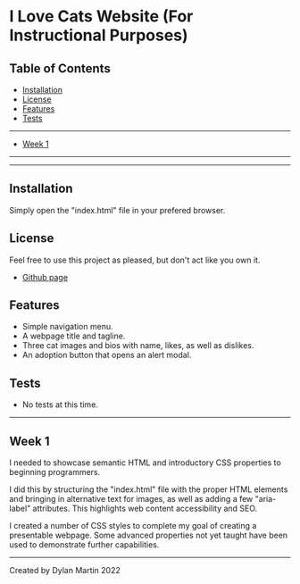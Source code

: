 # I Love Cats Website (For Instructional Purposes)

## Table of Contents

- [Installation](#installation)
- [License](#license)
- [Features](#features)
- [Tests](#tests)
---
- [Week 1](#week-1)
---
---

## Installation

Simply open the "index.html" file in your prefered browser.

## License

Feel free to use this project as pleased, but don't act like you own it.

- [Github page](https://github.com/therealdylanmartin/i-love-cats)

## Features

- Simple navigation menu.
- A webpage title and tagline.
- Three cat images and bios with name, likes, as well as dislikes.
- An adoption button that opens an alert modal.

## Tests

- No tests at this time.

---

## Week 1

I needed to showcase semantic HTML and introductory CSS properties to beginning programmers.

I did this by structuring the "index.html" file with the proper HTML elements and bringing in alternative text for images, as well as adding a few "aria-label" attributes. This highlights web content accessibility and SEO.

I created a number of CSS styles to complete my goal of creating a presentable webpage. Some advanced properties not yet taught have been used to demonstrate further capabilities.

---

Created by Dylan Martin 2022